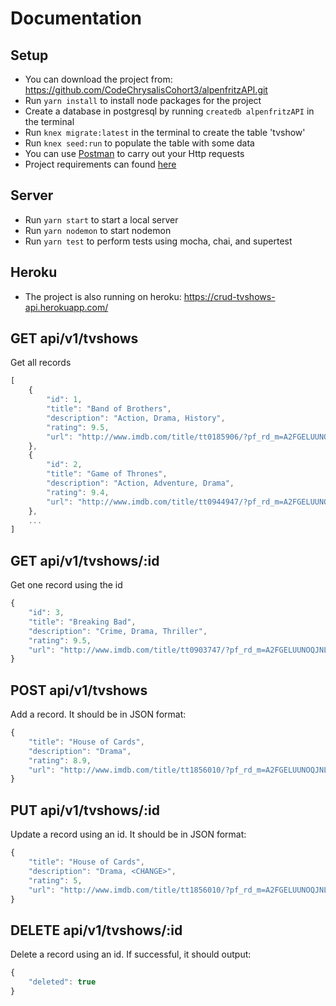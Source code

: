 # Documentation

## Setup

- You can download the project from: https://github.com/CodeChrysalisCohort3/alpenfritzAPI.git
- Run `yarn install` to install node packages for the project
- Create a database in postgresql by running `createdb alpenfritzAPI` in the terminal
- Run `knex migrate:latest` in the terminal to create the table 'tvshow'
- Run `knex seed:run` to populate the table with some data
- You can use [Postman](https://www.getpostman.com/) to carry out your Http requests
- Project requirements can found [here](./PROJECT.md)

## Server

- Run `yarn start` to start a local server
- Run `yarn nodemon` to start nodemon
- Run `yarn test` to perform tests using mocha, chai, and supertest

## Heroku

- The project is also running on heroku: https://crud-tvshows-api.herokuapp.com/

## GET api/v1/tvshows

Get all records

```js
[
    {
        "id": 1,
        "title": "Band of Brothers",
        "description": "Action, Drama, History",
        "rating": 9.5,
        "url": "http://www.imdb.com/title/tt0185906/?pf_rd_m=A2FGELUUNOQJNL&pf_rd_p=3499204302&pf_rd_r=1D85Y5C0AWD7AFSNGQCM&pf_rd_s=center-1&pf_rd_t=15506&pf_rd_i=toptv&ref_=chttvtp_tt_2"
    },
    {
        "id": 2,
        "title": "Game of Thrones",
        "description": "Action, Adventure, Drama",
        "rating": 9.4,
        "url": "http://www.imdb.com/title/tt0944947/?pf_rd_m=A2FGELUUNOQJNL&pf_rd_p=3499204302&pf_rd_r=1D85Y5C0AWD7AFSNGQCM&pf_rd_s=center-1&pf_rd_t=15506&pf_rd_i=toptv&ref_=chttvtp_tt_4"
    },
    ...
]
```

## GET api/v1/tvshows/:id

Get one record using the id

```js
{
    "id": 3,
    "title": "Breaking Bad",
    "description": "Crime, Drama, Thriller",
    "rating": 9.5,
    "url": "http://www.imdb.com/title/tt0903747/?pf_rd_m=A2FGELUUNOQJNL&pf_rd_p=3499204302&pf_rd_r=1D85Y5C0AWD7AFSNGQCM&pf_rd_s=center-1&pf_rd_t=15506&pf_rd_i=toptv&ref_=chttvtp_tt_5"
}
```

## POST api/v1/tvshows

Add a record. It should be in JSON format:

```js
{
	"title": "House of Cards",
	"description": "Drama",
	"rating": 8.9,
	"url": "http://www.imdb.com/title/tt1856010/?pf_rd_m=A2FGELUUNOQJNL&pf_rd_p=3499204302&pf_rd_r=1D85Y5C0AWD7AFSNGQCM&pf_rd_s=center-1&pf_rd_t=15506&pf_rd_i=toptv&ref_=chttvtp_tt_38"
}
```

## PUT api/v1/tvshows/:id

Update a record using an id. It should be in JSON format:

```js
{
	"title": "House of Cards",
	"description": "Drama, <CHANGE>",
	"rating": 5,
	"url": "http://www.imdb.com/title/tt1856010/?pf_rd_m=A2FGELUUNOQJNL&pf_rd_p=3499204302&pf_rd_r=1D85Y5C0AWD7AFSNGQCM&pf_rd_s=center-1&pf_rd_t=15506&pf_rd_i=toptv&ref_=chttvtp_tt_38"
}
```

## DELETE api/v1/tvshows/:id

Delete a record using an id. If successful, it should output:

```js
{
    "deleted": true
}
```